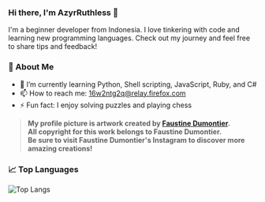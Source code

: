 ### Hi there, I'm AzyrRuthless 👋

I'm a beginner developer from Indonesia. I love tinkering with code and learning new programming languages. Check out my journey and feel free to share tips and feedback!

### 🚀 About Me
- 🌱 I’m currently learning Python, Shell scripting, JavaScript, Ruby, and C#
- 📫 How to reach me: 16w2ntg2q@relay.firefox.com
- ⚡ Fun fact: I enjoy solving puzzles and playing chess

> **My profile picture is artwork created by [Faustine Dumontier](https://www.instagram.com/faustinedumontier_art).**  
> **All copyright for this work belongs to Faustine Dumontier.**  
> **Be sure to visit Faustine Dumontier's Instagram to discover more amazing creations!**

### 📈 Top Languages
![Top Langs](https://github-readme-stats.vercel.app/api/top-langs/?username=AzyrRuthless&layout=compact)
